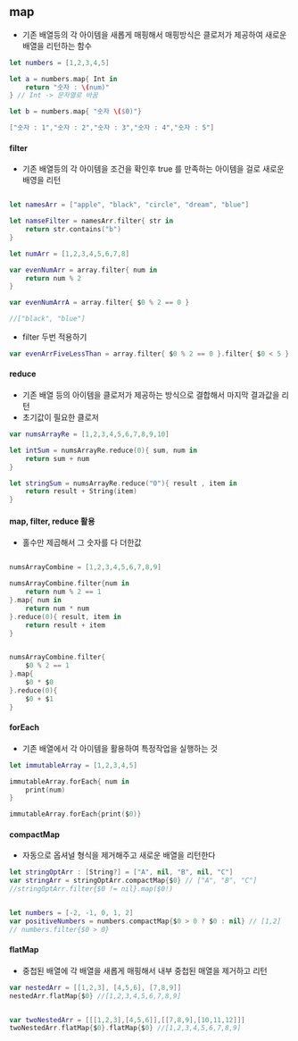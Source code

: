 
## map
- 기존 배열등의 각 아이템을 새롭게 매핑해서 매핑방식은 클로저가 제공하여 새로운 배열을 리턴하는 함수
```swift 
let numbers = [1,2,3,4,5]

let a = numbers.map{ Int in
	return "숫자 : \(num)"
} // Int -> 문자열로 바꿈

let b = numbers.map{ "숫자 \($0)"}

["숫자 : 1","숫자 : 2","숫자 : 3","숫자 : 4","숫자 : 5"]
```

#### filter
- 기존 배열등의 각 아이템을 조건을 확인후 true 를 만족하는 아이템을 걸로 새로운 배영을 리턴
```swift

let namesArr = ["apple", "black", "circle", "dream", "blue"]

let namseFilter = namesArr.filter{ str in 
	return str.contains("b")
}

let numArr = [1,2,3,4,5,6,7,8]

var evenNumArr = array.filter{ num in
	return num % 2
}

var evenNumArrA = array.filter{ $0 % 2 == 0 }

//["black", "blue"]
```

- filter 두번 적용하기
```swift
var evenArrFiveLessThan = array.filter{ $0 % 2 == 0 }.filter{ $0 < 5 } // 5보다 작은 짝수
```

#### reduce
- 기존 배열 등의 아이템을 클로저가 제공하는 방식으로 결합해서 마지막 결과값을 리턴
- 초기값이 필요한 클로저
```swift
var numsArrayRe = [1,2,3,4,5,6,7,8,9,10]

let intSum = numsArrayRe.reduce(0){ sum, num in
	return sum + num
}

let stringSum = numsArrayRe.reduce("0"){ result , item in
	return result + String(item)
}
```

#### map, filter, reduce 활용
- 홀수만 제곱해서 그 숫자를 다 더한값
```swift

numsArrayCombine = [1,2,3,4,5,6,7,8,9]

numsArrayCombine.filter{num in 
	return num % 2 == 1
}.map{ num in 
	return num * num
}.reduce(0){ result, item in
	return result + item
}


numsArrayCombine.filter{
	$0 % 2 == 1
}.map{  
	$0 * $0
}.reduce(0){ 
	$0 + $1
}
```

#### forEach
- 기존 배열에서 각 아이템을 활용하여 특정작업을 실행하는 것
```swift
let immutableArray = [1,2,3,4,5]

immutableArray.forEach{ num in
	print(num)		   
}

immutableArray.forEach{print($0)}
```

#### compactMap
- 자동으로 옵셔널 형식을 제거해주고 새로운 배열을 리턴한다
```swift
let stringOptArr : [String?] = ["A", nil, "B", nil, "C"]
var stringArr = stringOptArr.compactMap{$0} // ["A", "B", "C"]
//stringOptArr.filter{$0 != nil}.map($0!)


let numbers = [-2, -1, 0, 1, 2]
var positiveNumbers = numbers.compactMap{$0 > 0 ? $0 : nil} // [1,2]
// numbers.filter{$0 > 0}
```

#### flatMap
- 중첩된 배열에 각 배열을 새롭게 매핑해서 내부 중첩된 매열을 제거하고 리턴
```swift
var nestedArr = [[1,2,3], [4,5,6], [7,8,9]]
nestedArr.flatMap{$0} //[1,2,3,4,5,6,7,8,9]


var twoNestedArr = [[[1,2,3],[4,5,6]],[[7,8,9],[10,11,12]]]
twoNestedArr.flatMap{$0}.flatMap{$0} //[1,2,3,4,5,6,7,8,9]

```